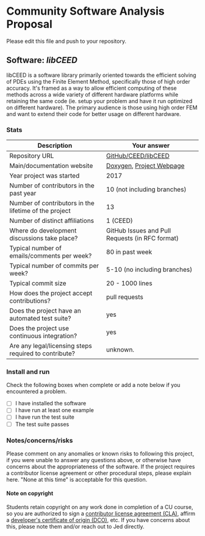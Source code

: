 # Community Software Analysis Proposal
Please edit this file and push to your repository.

## Software: *libCEED*

libCEED is a software library primarily oriented towards the efficient solving
of PDEs using the Finite Element Method, specifically those of high order
accuracy. It's framed as a way to allow efficient computing of these methods
across a wide variety of different hardware platforms while retaining the same
code (ie. setup your problem and have it run optimized on different hardware).
The primary audience is those using high order FEM and want to extend their
code for better usage on different hardware.

### Stats

| Description | Your answer |
|---------|-----------|
| Repository URL |  [GitHub/CEED/libCEED](https://github.com/CEED/libCEED)  |
| Main/documentation website |  [Doxygen](https://codedocs.xyz/CEED/libCEED/md_doc_libCEEDapi.html), [Project Webpage](https://ceed.exascaleproject.org/libceed/)|
| Year project was started |  2017  |
| Number of contributors in the past year | 10 (not including branches) |
| Number of contributors in the lifetime of the project |  13  |
| Number of distinct affiliations | 1 (CEED) |
| Where do development discussions take place? | GitHub Issues and Pull Requests (in RFC format) |
| Typical number of emails/comments per week? |  80 in past week  |
| Typical number of commits per week? | 5-10 (no including branches) |
| Typical commit size | 20 - 1000 lines |
| How does the project accept contributions? |  pull requests  |
| Does the project have an automated test suite? | yes |
| Does the project use continuous integration? | yes |
| Are any legal/licensing steps required to contribute? | unknown. |

### Install and run

Check the following boxes when complete or add a note below if you
encountered a problem.

- [ ] I have installed the software
- [ ] I have run at least one example
- [ ] I have run the test suite
- [ ] The test suite passes

### Notes/concerns/risks

Please comment on any anomalies or known risks to following this
project, if you were unable to answer any questions above, or
otherwise have concerns about the appropriateness of the software.  If
the project requires a contributor license agreement or other
procedural steps, please explain here.  "None at this time" is
acceptable for this question.

#### Note on copyright
Students retain copyright on any work done in completion of a CU
course, so you are authorized to sign a [contributor license
agreement (CLA)](https://en.wikipedia.org/wiki/Contributor_License_Agreement),
affirm a [developer's certificate of
origin (DCO)](https://en.wikipedia.org/wiki/Developer_Certificate_of_Origin),
etc.  If you have concerns about this, please note them and/or reach
out to Jed directly.
